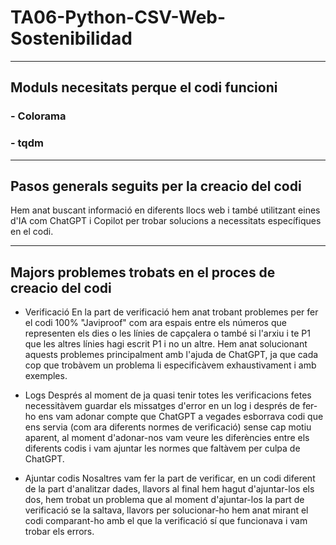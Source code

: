 # TA06-Python-CSV-Web-Sostenibilidad

---

## Moduls necesitats perque el codi funcioni
### - Colorama
### - tqdm

---

## Pasos generals seguits per la creacio del codi
Hem anat buscant informació en diferents llocs web i també utilitzant eines d'IA com ChatGPT i Copilot per trobar solucions a necessitats específiques en el codi.

---

## Majors problemes trobats en el proces de creacio del codi
- Verificació
En la part de verificació hem anat trobant problemes per fer el codi 100% "Javiproof" com ara espais entre els números que representen els dies o les línies de capçalera o també si l'arxiu i te P1 que les altres línies hagi escrit P1 i no un altre.
Hem anat solucionant aquests problemes principalment amb l'ajuda de ChatGPT, ja que cada cop que trobàvem un problema li especificàvem exhaustivament i amb exemples.

- Logs
Després al moment de ja quasi tenir totes les verificacions fetes necessitàvem guardar els missatges d'error en un log i després de fer-ho ens vam adonar compte que ChatGPT a vegades esborrava codi que ens servia (com ara diferents normes de verificació) sense cap motiu aparent, al moment d'adonar-nos vam veure les diferències entre els diferents codis i vam ajuntar les normes que faltàvem per culpa de ChatGPT.

- Ajuntar codis
Nosaltres vam fer la part de verificar, en un codi diferent de la part d'analitzar dades, llavors al final hem hagut d'ajuntar-los els dos, hem trobat un problema que al moment d'ajuntar-los la part de verificació se la saltava, llavors per solucionar-ho hem anat mirant el codi comparant-ho amb el que la verificació sí que funcionava i vam trobar els errors.
